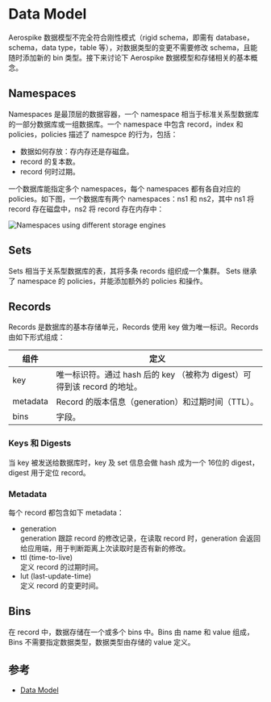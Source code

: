 # Data Model

Aerospike 数据模型不完全符合刚性模式（rigid schema，即需有 database，schema，data type，table 等），对数据类型的变更不需要修改 schema，且能随时添加新的 bin 类型。接下来讨论下 Aerospike 数据模型和存储相关的基本概念。

## Namespaces
Namespaces 是最顶层的数据容器，一个 namespace 相当于标准关系型数据库的一部分数据库或一组数据库。一个 namespace 中包含 record，index 和 policies，policies 描述了 namespce 的行为，包括：
- 数据如何存放：存内存还是存磁盘。
- record 的复本数。
- record 何时过期。

一个数据库能指定多个 namespaces，每个 namespaces 都有各自对应的 policies。如下图，一个数据库有两个 namespaces：ns1 和 ns2，其中 ns1 将 record 存在磁盘中，ns2 将 record 存在内存中：

![Namespaces using different storage engines](model_namespace_small.png)

## Sets
Sets 相当于关系型数据库的表，其将多条 records 组织成一个集群。 Sets 继承了 namespace 的 policies，并能添加额外的 policies 和操作。

## Records
Records 是数据库的基本存储单元，Records 使用 key 做为唯一标识。Records 由如下形式组成：

组件  | 定义
----|--------
key | 唯一标识符。通过 hash 后的 key （被称为 digest）可得到该 record 的地址。
metadata | Record 的版本信息（generation）和过期时间（TTL）。
bins | 字段。

### Keys 和 Digests
当 key 被发送给数据库时，key 及 set 信息会做 hash 成为一个 16位的 digest，digest 用于定位 record。

### Metadata
每个 record 都包含如下 metadata：
- generation    
  generation 跟踪 record 的修改记录，在读取 record 时，generation 会返回给应用端，用于判断距离上次读取时是否有新的修改。
- ttl (time-to-live)     
  定义 record 的过期时间。
- lut (last-update-time)              
  定义 record 的变更时间。

## Bins
在 record 中，数据存储在一个或多个 bins 中。Bins 由 name 和 value 组成，Bins 不需要指定数据类型，数据类型由存储的 value 定义。

## 参考
- [Data Model](https://www.aerospike.com/docs/architecture/data-model.html)
